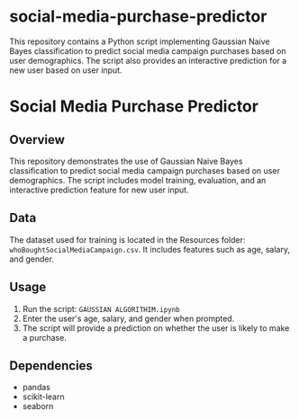 # social-media-purchase-predictor
This repository contains a Python script implementing Gaussian Naive Bayes classification to predict social media campaign purchases based on user demographics. The script also provides an interactive prediction for a new user based on user input.
# Social Media Purchase Predictor

## Overview
This repository demonstrates the use of Gaussian Naive Bayes classification to predict social media campaign purchases based on user demographics. The script includes model training, evaluation, and an interactive prediction feature for new user input.

## Data
The dataset used for training is located in the Resources folder: `whoBoughtSocialMediaCampaign.csv`. It includes features such as age, salary, and gender.

## Usage
1. Run the script: `GAUSSIAN ALGORITHIM.ipynb`
2. Enter the user's age, salary, and gender when prompted.
3. The script will provide a prediction on whether the user is likely to make a purchase.

## Dependencies
- pandas
- scikit-learn
- seaborn
